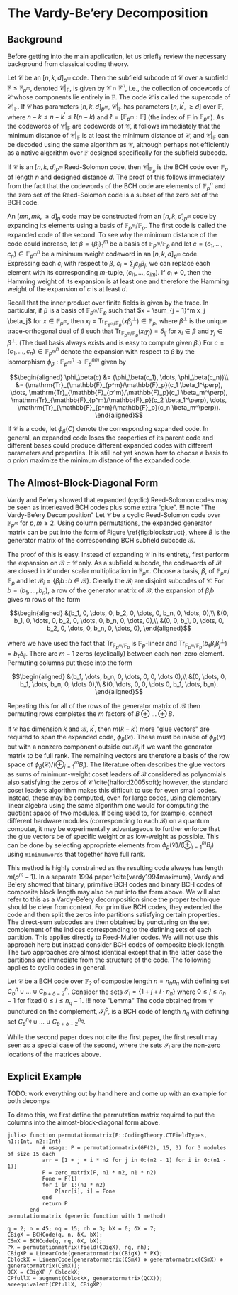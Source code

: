 # The Vardy-Be’ery Decomposition

## Background
Before getting into the main application, let us briefly review the necessary background from classical coding theory.

Let $\mathcal{C}$ be an $[n, k, d]_{p^m}$ code. Then the subfield subcode of $\mathcal{C}$ over a subfield $\mathbb{F} \leq \mathbb{F}_{p^m}$, denoted $\mathcal{C}|_\mathbb{F}$, is given by $\mathcal{C} \cap \mathbb{F}^n$, i.e., the collection of codewords of $\mathcal{C}$ whose components lie entirely in $\mathbb{F}$. The code $\mathcal{C}$ is called the supercode of $\mathcal{C}|_\mathbb{F}$. If $\mathcal{C}$ has parameters $[n, k, d]_{p^m}$, $\mathcal{C}|_\mathbb{F}$ has parameters $[n, k^\prime, \geq d]$ over $\mathbb{F}$, where $n - k \leq n - k^\prime \leq \ell (n - k)$ and $\ell = [\mathbb{F}_{p^m} : \mathbb{F}]$ (the index of $\mathbb{F}$ in $\mathbb{F}_{p^m}$). As the codewords of $\mathcal{C}|_\mathbb{F}$ are codewords of $\mathcal{C}$, it follows immediately that the minimum distance of $\mathcal{C}|_\mathbb{F}$ is at least the minimum distance of $\mathcal{C}$, and $\mathcal{C}|_\mathbb{F}$ can be decoded using the same algorithm as $\mathcal{C}$, although perhaps not efficiently as a native algorithm over $\mathbb{F}$ designed specifically for the subfield subcode.

If $\mathcal{C}$ is an $[n, k, d]_{p^m}$ Reed-Solomon code, then $\mathcal{C}|_{\mathbb{F}_p}$ is the BCH code over $\mathbb{F}_p$ of length $n$ and designed distance $d$. The proof of this follows immediately from the fact that the codewords of the BCH code are elements of $\mathbb{F}_p^n$ and the zero set of the Reed-Solomon code is a subset of the zero set of the BCH code.

An $[mn, mk, \geq d]_p$ code may be constructed from an $[n, k, d]_{p^m}$ code by expanding its elements using a basis of $\mathbb{F}_{p^m}/\mathbb{F}_p$. The first code is called the expanded code of the second. To see why the minimum distance of the code could increase, let $\beta = \{\beta_j\}_1^m$ be a basis of $\mathbb{F}_{p^m}/\mathbb{F}_p$ and let $c = (c_1, \dots, c_n) \in \mathbb{F}^n_{p^m}$ be a minimum weight codeword in an $[n, k, d]_{p^m}$ code. Expressing each $c_i$ with respect to $\beta$, $c_i = \sum_j c_{ij} \beta_j$, we can replace each element with its corresponding $m$-tuple, $(c_{i1}, \dots, c_{im})$. If  $c_i \neq 0$, then the Hamming weight of its expansion is at least one and therefore the Hamming weight of the expansion of $c$ is at least $d$.

Recall that the inner product over finite fields is given by the trace. In particular, if $\beta$ is a basis of $\mathbb{F}_{p^m}/\mathbb{F}_p$ such that $x = \sum_{j = 1}^m x_j \beta_j$ for $x \in \mathbb{F}_{p^m}$, then $x_j = \mathrm{Tr}_{\mathbb{F}_{p^m}/\mathbb{F}_p} (x \beta_j^\perp) \in \mathbb{F}_p$, where $\beta^\perp$ is the unique trace-orthogonal dual of $\beta$ such that $\mathrm{Tr}_{\mathbb{F}_{p^m}/\mathbb{F}_p}(x_i y_j) = \delta_{ij}$ for $x_i \in \beta$ and $y_j \in \beta^\perp$. (The dual basis always exists and is easy to compute given $\beta$.) For $c = (c_1, \dots, c_n) \in \mathbb{F}_{p^m}^n$ denote the expansion with respect to $\beta$ by the isomorphism $\phi_\beta: \mathbb{F}_{p^m}^n \to \mathbb{F}_p^{nm}$ given by

$$\begin{aligned}
	\phi_\beta(c) &= (\phi_\beta(c_1), \dots, \phi_\beta(c_n))\\
		&= (\mathrm{Tr}_{\mathbb{F}_{p^m}/\mathbb{F}_p}(c_1 \beta_1^\perp), \dots, \mathrm{Tr}_{\mathbb{F}_{p^m}/\mathbb{F}_p}(c_1 \beta_m^\perp), \mathrm{Tr}_{\mathbb{F}_{p^m}/\mathbb{F}_p}(c_2 \beta_1^\perp), \dots, \mathrm{Tr}_{\mathbb{F}_{p^m}/\mathbb{F}_p}(c_n \beta_m^\perp)).
\end{aligned}$$

If $\mathcal{C}$ is a code, let $\phi_\beta(C)$ denote the corresponding expanded code. In general, an expanded code loses the properties of its parent code and different bases could produce different expanded codes with different parameters and properties. It is still not yet known how to choose a basis to *a priori* maximize the minimum distance of the expanded code.

## The Almost-Block-Diagonal Form
Vardy and Be'ery showed that expanded (cyclic) Reed-Solomon codes may be seen as interleaved BCH codes plus some extra "glue".
!!! note "The Vardy-Be’ery Decomposition"
	Let $\mathcal{C}$ be a cyclic Reed-Solomon code over $\mathbb{F}_{p^m}$ for $p, m \geq 2$. Using column permutations, the expanded generator matrix can be put into the form of Figure \ref{fig:blockstruct}, where $B$ is the generator matrix of the corresponding BCH subfield subcode $\mathcal{B}$.

The proof of this is easy. Instead of expanding $\mathcal{C}$ in its entirety, first perform the expansion on $\mathcal{B} \subset \mathcal{C}$ only. As a subfield subcode, the codewords of $\mathcal{B}$ are closed in $\mathcal{C}$ under scalar multiplication in $\mathbb{F}_{p^m}$. Choose a basis, $\beta$, of $\mathbb{F}_{p^m}/\mathbb{F}_p$ and let $\mathcal{B}_i = \{ \beta_i b \, : \, b \in \mathcal{B} \}$. Clearly the $\mathcal{B}_i$ are disjoint subcodes of $\mathcal{C}$. For $b = (b_1, \dots, b_n)$, a row of the generator matrix of $\mathcal{B}$, the expansion of $\beta_i b$ gives $m$ rows of the form

$$\begin{aligned}
	&(b_1, 0, \dots, 0, b_2, 0, \dots, 0, b_n, 0, \dots, 0),\\
	&(0, b_1, 0, \dots, 0, b_2, 0, \dots, 0, b_n, 0, \dots, 0),\\
	&(0, 0, b_1, 0, \dots, 0, b_2, 0, \dots, 0, b_n, 0, \dots, 0),
\end{aligned}$$

where we have used the fact that $\mathrm{Tr}_{\mathbb{F}_{p^m}/\mathbb{F}_p}$ is $\mathbb{F}_p$-linear and $\mathrm{Tr}_{\mathbb{F}_{p^m}/\mathbb{F}_p}(b_\ell \beta_i \beta_j^\perp) = b_\ell \delta_{ij}$. There are $m - 1$ zeros (cyclically) between each non-zero element. Permuting columns put these into the form

$$\begin{aligned}
	&(b_1, \dots, b_n, 0, \dots, 0, 0, \dots 0),\\
	&(0, \dots, 0, b_1, \dots, b_n, 0, \dots 0),\\
	&(0, \dots, 0, 0, \dots 0, b_1, \dots, b_n).
\end{aligned}$$

Repeating this for all of the rows of the generator matrix of $\mathcal{B}$ then permuting rows completes the $m$ factors of $B \oplus \dots \oplus B$.

If $\mathcal{C}$ has dimension $k$ and $\mathcal{B}$, $k^\prime$, then $m(k - k^\prime)$ more "glue vectors" are required to span the expanded code, $\phi_\beta (\mathcal{C})$. These must be inside of $\phi_\beta (\mathcal{C})$ but with a nonzero component outside out $\mathcal{B}_i$ if we want the generator matrix to be full rank. The remaining vectors are therefore a basis of the row space of $\phi_\beta(\mathcal{C}) / \left(\oplus_{i = 1}^m B_i\right)$. The literature often describes the glue vectors as sums of minimum-weight coset leaders of $\mathcal{B}$ considered as polynomials also satisfying the zeros of $\mathcal{C}$ \cite{halford2005soft}; however, the standard coset leaders algorithm makes this difficult to use for even small codes. Instead, these may be computed, even for large codes, using elementary linear algebra using the same algorithm one would for computing the quotient space of two modules. If being used to, for example, connect different hardware modules (corresponding to each $\mathcal{B}$) on a quantum computer, it may be experimentally advantageous to further enforce that the glue vectors be of specific weight or as low-weight as possible. This can be done by selecting appropriate elements from $\phi_\beta(\mathcal{C}) / \left(\oplus_{i = 1}^m B_i\right)$ using `minimumwords` that together have full rank.

This method is highly constrained as the resulting code always has length $m(p^m - 1)$. In a separate 1994 paper \cite{vardy1994maximum}, Vardy and Be'ery showed that binary, primitive BCH codes and binary BCH codes of composite block length may also be put into the form above. We will also refer to this as a Vardy-Be’ery decomposition since the proper technique should be clear from context. For primitive BCH codes, they extended the code and then split the zeros into partitions satisfying certain properties. The direct-sum subcodes are then obtained by puncturing on the set complement of the indices corresponding to the defining sets of each partition. This applies directly to Reed-Muller codes. We will not use this approach here but instead consider BCH codes of composite block length. The two approaches are almost identical except that in the latter case the partitions are immediate from the structure of the code. The following applies to cyclic codes in general.

Let $\mathcal{C}$ be a BCH code over $\mathbb{F}_2$ of composite length $n = n_h n_q$ with defining set $C^n_b \cup \dots \cup C^n_{b + \delta - 2}$. Consider the sets $\mathcal{I}_i = \{1 + j + i \cdot n_h\}$ where $0 \leq j \leq n_h - 1$ for fixed $0 \leq i \leq n_q - 1$.
!!! note "Lemma"
	The code obtained from $\mathcal{C}$ punctured on the complement, $\mathcal{I}_i^c$, is a BCH code of length $n_q$ with defining set $C^{n_q}_b \cup \dots \cup C^{n_q}_{b + \delta - 2}$.

While the second paper does not cite the first paper, the first result may seen as a special case of the second, where the sets $\mathcal{I}_i$ are the non-zero locations of the matrices above.

## Explicit Example
TODO: work everything out by hand here and come up with an example for both decomps






To demo this, we first define the permutation matrix required to put the columns into the almost-block-diagonal form above.
```
julia> function permutationmatrix(F::CodingTheory.CTFieldTypes, n1::Int, n2::Int)
           # usage: P = permutationmatrix(GF(2), 15, 3) for 3 modules of size 15 each
           arr = [1 + j + i * n2 for j in 0:(n2 - 1) for i in 0:(n1 - 1)]
           P = zero_matrix(F, n1 * n2, n1 * n2)
           Fone = F(1)
           for i in 1:(n1 * n2)
               P[arr[i], i] = Fone
           end
           return P
       end
permutationmatrix (generic function with 1 method)
```

```
q = 2; n = 45; nq = 15; nh = 3; bX = 0; δX = 7;
CBigX = BCHCode(q, n, δX, bX);
CSmX = BCHCode(q, nq, δX, bX);
PX = permutationmatrix(field(CBigX), nq, nh);
CBigXP = LinearCode(generatormatrix(CBigX) * PX);
CblockX = LinearCode(generatormatrix(CSmX) ⊕ generatormatrix(CSmX) ⊕ generatormatrix(CSmX));
QCX = CBigXP / CblockX;
CPfullX = augment(CblockX, generatormatrix(QCX));
areequivalent(CPfullX, CBigXP)

```
